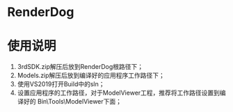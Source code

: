 # RenderDog

# 使用说明
1. 3rdSDK.zip解压后放到RenderDog根路径下；
2. Models.zip解压后放到编译好的应用程序工作路径下；
3. 使用VS2019打开Build中的sln；
4. 设置应用程序的工作路径，对于ModelViewer工程，推荐将工作路径设置到编译好的 Bin\Tools\ModelViewer下面；